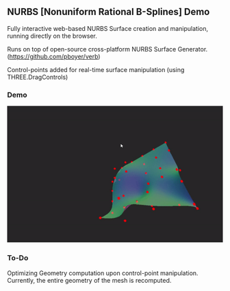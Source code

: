 
## NURBS [Nonuniform Rational B-Splines] Demo

Fully interactive web-based NURBS Surface creation and manipulation, running directly on the browser.

Runs on top of open-source cross-platform NURBS Surface Generator.
(https://github.com/pboyer/verb)

Control-points added for real-time surface manipulation (using THREE.DragControls)

### Demo
![Demo](/img/nurbs-gif.gif "Demo")


### To-Do
Optimizing Geometry computation upon control-point manipulation. Currently, the entire geometry of the mesh is recomputed.
